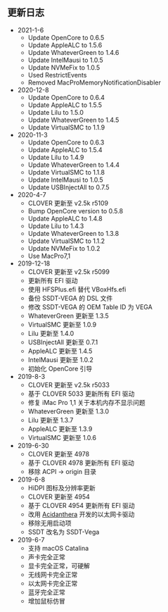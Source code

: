 ## 更新日志

- 2021-1-6
  - Update OpenCore to 0.6.5
  - Update AppleALC to 1.5.6
  - Update WhateverGreen to 1.4.6
  - Update IntelMausi to 1.0.5
  - Update NVMeFix to 1.0.5
  - Used RestrictEvents
  - Removed MacProMemoryNotificationDisabler
- 2020-12-8
  - Update OpenCore to 0.6.4
  - Update AppleALC to 1.5.5
  - Update Lilu to 1.5.0
  - Update WhateverGreen to 1.4.5
  - Update VirtualSMC to 1.1.9
- 2020-11-3
  - Update OpenCore to 0.6.3
  - Update AppleALC to 1.5.4
  - Update Lilu to 1.4.9
  - Update WhateverGreen to 1.4.4
  - Update VirtualSMC to 1.1.8
  - Update IntelMausi to 1.0.5
  - Update USBInjectAll to 0.7.5
- 2020-4-7
  - CLOVER 更新至 v2.5k r5109
  - Bump OpenCore version to 0.5.8
  - Update AppleALC to 1.4.8
  - Update Lilu to 1.4.3
  - Update WhateverGreen to 1.3.8
  - Update VirtualSMC to 1.1.2
  - Update NVMeFix to 1.0.2
  - Use MacPro7,1
- 2019-12-18
  - CLOVER 更新至 v2.5k r5099
  - 更新所有 EFI 驱动
  - 使用 HFSPlus.efi 替代 VBoxHfs.efi
  - 备份 SSDT-VEGA 的 DSL 文件
  - 修改 SSDT-VEGA 的 OEM Table ID 为 VEGA
  - WhateverGreen 更新至 1.3.5
  - VirtualSMC 更新至 1.0.9
  - Lilu 更新至 1.4.0
  - USBInjectAll 更新至 0.7.1
  - AppleALC 更新至 1.4.5
  - IntelMausi 更新至 1.0.2
  - 初始化 OpenCore 引导
- 2019-8-3
  - CLOVER 更新至 v2.5k r5033
  - 基于 CLOVER 5033 更新所有 EFI 驱动
  - 修复 iMac Pro 1,1 关于本机内存不显示问题
  - WhateverGreen 更新至 1.3.0
  - Lilu 更新至 1.3.7
  - AppleALC 更新至 1.3.9
  - VirtualSMC 更新至 1.0.6
- 2019-6-30
  - CLOVER 更新至 4978
  - 基于 CLOVER 4978 更新所有 EFI 驱动
  - 移除 ACPI -> origin 目录
- 2019-6-8
  - HiDPI 图标及分辨率更新
  - CLOVER 更新至 4954
  - 基于 CLOVER 4954 更新所有 EFI 驱动
  - 改用 [Acidanthera](https://github.com/acidanthera) 开发的以太网卡驱动
  - 移除无用启动项
  - SSDT 改名为 SSDT-Vega
- 2019-6-7
  - 支持 macOS Catalina
  - 声卡完全正常
  - 显卡完全正常，可硬解
  - 无线网卡完全正常
  - 以太网卡完全正常
  - 蓝牙完全正常
  - 增加鼠标仿冒

